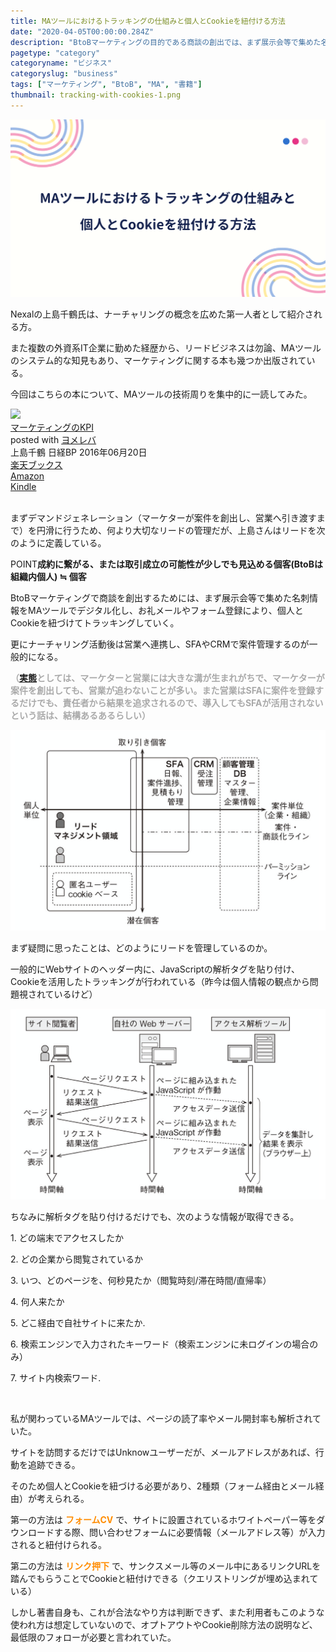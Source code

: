 ```yaml
---
title: MAツールにおけるトラッキングの仕組みと個人とCookieを紐付ける方法
date: "2020-04-05T00:00:00.284Z"
description: "BtoBマーケティングの目的である商談の創出では、まず展示会等で集めた名刺情報をMAツールでデジタル化。その後にお礼メールやフォーム登録で個人とCookieを紐づけてトラッキング、ナーチャリング活動後に営業に引き渡し、SFAやCRMで案件管理するのが一般的な流れとなる。"
pagetype: "category"
categoryname: "ビジネス"
categoryslug: "business"
tags: ["マーケティング", "BtoB", "MA", "書籍"]
thumbnail: tracking-with-cookies-1.png
---
```


![](./tracking-with-cookies-1.png)

Nexalの上島千鶴氏は、ナーチャリングの概念を広めた第一人者として紹介される方。

また複数の外資系IT企業に勤めた経歴から、リードビジネスは勿論、MAツールのシステム的な知見もあり、マーケティングに関する本も幾つか出版されている。

今回はこちらの本について、MAツールの技術周りを集中的に一読してみた。

<div class="cstmreba"><div class="booklink-box"><div class="booklink-image"><a href="https://hb.afl.rakuten.co.jp/hgc/146fe51c.1fd043a3.146fe51d.605dc196/yomereba_main_202004041645517401?pc=http%3A%2F%2Fbooks.rakuten.co.jp%2Frb%2F14291219%2F%3Fscid%3Daf_ich_link_urltxt%26m%3Dhttp%3A%2F%2Fm.rakuten.co.jp%2Fev%2Fbook%2F" target="_blank" ><img src="https://thumbnail.image.rakuten.co.jp/@0_mall/book/cabinet/7615/9784822237615.jpg?_ex=160x160" style="border: none;" /></a></div><div class="booklink-info"><div class="booklink-name"><a href="https://hb.afl.rakuten.co.jp/hgc/146fe51c.1fd043a3.146fe51d.605dc196/yomereba_main_202004041645517401?pc=http%3A%2F%2Fbooks.rakuten.co.jp%2Frb%2F14291219%2F%3Fscid%3Daf_ich_link_urltxt%26m%3Dhttp%3A%2F%2Fm.rakuten.co.jp%2Fev%2Fbook%2F" target="_blank" >マーケティングのKPI</a><div class="booklink-powered-date">posted with <a href="https://yomereba.com" rel="nofollow" target="_blank">ヨメレバ</a></div></div><div class="booklink-detail">上島千鶴 日経BP 2016年06月20日    </div><div class="booklink-link2"><div class="shoplinkrakuten"><a href="https://hb.afl.rakuten.co.jp/hgc/146fe51c.1fd043a3.146fe51d.605dc196/yomereba_main_202004041645517401?pc=http%3A%2F%2Fbooks.rakuten.co.jp%2Frb%2F14291219%2F%3Fscid%3Daf_ich_link_urltxt%26m%3Dhttp%3A%2F%2Fm.rakuten.co.jp%2Fev%2Fbook%2F" target="_blank" >楽天ブックス</a></div><div class="shoplinkamazon"><a href="https://www.amazon.co.jp/exec/obidos/asin/4822237613/kanon123-22/" target="_blank" >Amazon</a></div><div class="shoplinkkindle"><a href="https://www.amazon.co.jp/gp/search?keywords=%E3%83%9E%E3%83%BC%E3%82%B1%E3%83%86%E3%82%A3%E3%83%B3%E3%82%B0%E3%81%AEKPI&__mk_ja_JP=%83J%83%5E%83J%83i&url=node%3D2275256051&tag=kanon123-22" target="_blank" >Kindle</a></div>                              	  	  	  	  	</div></div><div class="booklink-footer"></div></div></div>
<br/>

まずデマンドジェネレーション（マーケターが案件を創出し、営業へ引き渡すまで）を円滑に行うため、何より大切なリードの管理だが、上島さんはリードを次のように定義している。

<span class="mark">POINT</span>**成約に繋がる、または取引成立の可能性が少しでも見込める個客(BtoBは組織内個人) ≒ 個客**

BtoBマーケティングで商談を創出するためには、まず展示会等で集めた名刺情報をMAツールでデジタル化し、お礼メールやフォーム登録により、個人とCookieを紐づけてトラッキングしていく。

更にナーチャリング活動後は営業へ連携し、SFAやCRMで案件管理するのが一般的になる。

<span style="color: darkgray; font-weight: bold;">（[実態](/post-31/)としては、マーケターと営業には大きな溝が生まれがちで、マーケターが案件を創出しても、営業が追わないことが多い。また営業はSFAに案件を登録するだけでも、責任者から結果を追求されるので、導入してもSFAが活用されないという話は、結構あるあるらしい）</span>

![](./tracking-with-cookies-2.png)

まず疑問に思ったことは、どのようにリードを管理しているのか。

一般的にWebサイトのヘッダー内に、JavaScriptの解析タグを貼り付け、Cookieを活用したトラッキングが行われている（昨今は個人情報の観点から問題視されているけど）

![](./tracking-with-cookies-3.png)

ちなみに解析タグを貼り付けるだけでも、次のような情報が取得できる。

<div class="blackboard-box">
<p>1. どの端末でアクセスしたか</p>
<p>2. どの企業から閲覧されているか</p>
<p>3. いつ、どのページを、何秒見たか（閲覧時刻/滞在時間/直帰率）</p>
<p>4. 何人来たか</p>
<p>5. どこ経由で自社サイトに来たか.</p>
<p>6. 検索エンジンで入力されたキーワード（検索エンジンに未ログインの場合のみ）</p>
<p>7. サイト内検索ワード.</p>
<div class="chalk1"></div>
<div class="chalk2"></div>
</div>
<br>

私が関わっているMAツールでは、ページの読了率やメール開封率も解析されていた。

サイトを訪問するだけではUnknowユーザーだが、メールアドレスがあれば、行動を追跡できる。

そのため個人とCookieを紐づける必要があり、2種類（フォーム経由とメール経由）が考えられる。

第一の方法は **<span style="color: #ff8c00;">フォームCV</span>** で、サイトに設置されているホワイトペーパー等をダウンロードする際、問い合わせフォームに必要情報（メールアドレス等）が入力されると紐付けられる。

第二の方法は **<span style="color: #ff8c00;">リンク押下</span>** で、サンクスメール等のメール中にあるリンクURLを踏んでもらうことでCookieと紐付けできる（クエリストリングが埋め込まれている）

しかし著書自身も、これが合法なやり方は判断できず、また利用者もこのような使われ方は想定していないので、オプトアウトやCookie削除方法の説明など、最低限のフォローが必要と言われていた。
